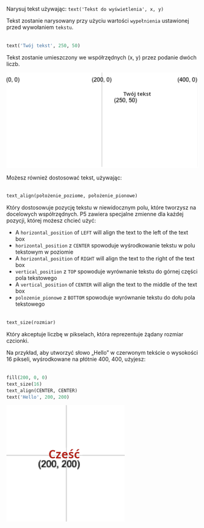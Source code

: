 Narysuj tekst używając: `text('Tekst do wyświetlenia', x, y)`

Tekst zostanie narysowany przy użyciu wartości `wypełnienia` ustawionej przed wywołaniem `tekstu`.

```python

text('Twój tekst', 250, 50)

```

Tekst zostanie umieszczony we współrzędnych (x, y) przez podanie dwóch liczb.

!['Twój tekst' pojawia się na siatce z pozycją (250, 50) zaznaczoną w lewym dolnym rogu.](images/text_grid.png)

Możesz również dostosować tekst, używając:

```python

text_align(położenie_poziome, położenie_pionowe) 

```

Który dostosowuje pozycję tekstu w niewidocznym polu, które tworzysz na docelowych współrzędnych. P5 zawiera specjalne zmienne dla każdej pozycji, której możesz chcieć użyć:

 - A `horizontal_position` of `LEFT` will align the text to the left of the text box
 - `horizontal_position` z `CENTER` spowoduje wyśrodkowanie tekstu w polu tekstowym w poziomie
 - A `horizontal_position` of `RIGHT` will align the text to the right of the text box
 - `vertical_position` z `TOP` spowoduje wyrównanie tekstu do górnej części pola tekstowego
 - A `vertical_position` of `CENTER` will align the text to the middle of the text box
 - `polozenie_pionowe` z `BOTTOM` spowoduje wyrównanie tekstu do dołu pola tekstowego

```python

text_size(rozmiar)

```

Który akceptuje liczbę w pikselach, która reprezentuje żądany rozmiar czcionki.

Na przykład, aby utworzyć słowo „Hello” w czerwonym tekście o wysokości 16 pikseli, wyśrodkowane na płótnie 400, 400, użyjesz:

```python

fill(200, 0, 0)
text_size(16)
text_align(CENTER, CENTER)
text('Hello', 200, 200)

```

!['Hello' pojawia się na czerwono, wyśrodkowany na siatce oznaczonej (200, 200).](images/all_features.png) 
